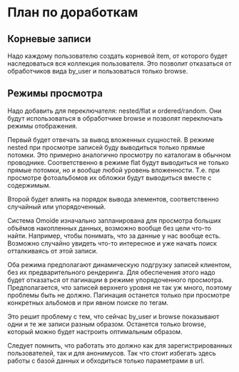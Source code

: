 # План по доработкам

## Корневые записи

Надо каждому пользователю создать корневой item, от которого будет
наследоваться вся коллекция пользователя. Это позволит отказаться от
обработчиков вида by_user и пользоваться только browse.

## Режимы просмотра

Надо добавить для переключателя: nested/flat и ordered/random. Они будут
использоваться в обработчике browse и позволят переключать режимы отображения.

Первый будет отвечать за вывод вложенных сущностей. В режиме nested при
просмотре записей буду выводиться только прямые потомки. Это примерно
аналогично просмотру по каталогам в обычном проводнике. Соответственно в режиме
flat будут выводиться не только прямые потомки, но и вообще любой уровень
вложенности. Т.е. при просмотре фотоальбомов их обложки будут выводиться вместе
с содержимым.

Второй будет влиять на порядок вывода элементов, соответственно случайный или
упорядоченный.

Система Omoide изначально запланирована для просмотра больших объёмов
накопленных данных, возможно вообще без цели что-то найти. Например, чтобы
понимать, что за данные у нас вообще есть. Возможно случайно увидеть что-то
интересное и уже начать поиск отталкиваясь от этой записи.

Оба режима предполагают динамическую подгрузку записей клиентом, без их
предварительного рендеринга. Для обеспечения этого надо будет отказаться от
пагинации в режиме упорядоченного просмотра. Предполагается, что записей
верхнего уровня не так уж много, поэтому проблемы быть не должно. Пагинация
останется только при просмотре конкретных альбомов и при явном поиске по тегам.

Это решит проблему с тем, что сейчас by_user и browse показывают одни и те же
записи разным образом. Останется только browse, который можно будет настроить
оптимальным образом.

Следует помнить, что работать это должно как для зарегистрированных
пользователей, так и для анонимусов. Так что стоит избегать здесь работы с
базой данных и обходиться только параметрами в url.
